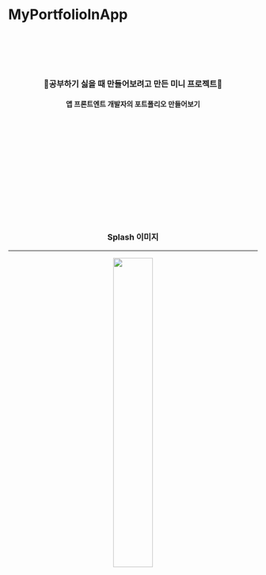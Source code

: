 # MyPortfolioInApp
<div align="center">
  <br><br><br><br>
  <h3>🥕공부하기 싫을 때 만들어보려고 만든 미니 프로젝트🥕</h3>
  <h4>앱 프론트엔트 개발자의 포트폴리오 만들어보기</h4>
  <br><br><br><br><br><br><br><br><br><br><br><br>
  <h3>Splash 이미지</h3>
  <hr>
  <img width= 40% src="https://user-images.githubusercontent.com/82654401/196963993-714499d0-3963-4f00-bf13-c50c15ba77b6.gif">
  
 </div>

